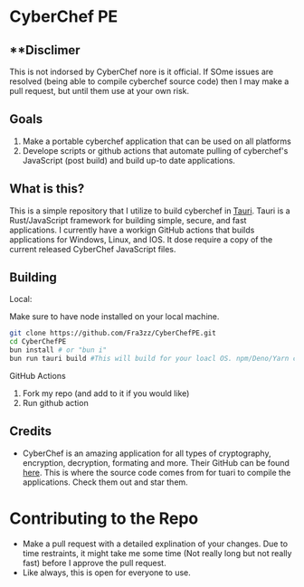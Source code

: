 # CyberChef PE

## **Disclimer
This is not indorsed by CyberChef nore is it official. If SOme issues are resolved (being able to compile cyberchef source code) then I may make a pull request, but until them use at your own risk. 

## Goals

1) Make a portable cyberchef application that can be used on all platforms
2) Develope scripts or github actions that automate pulling of cyberchef's JavaScript (post build) and build up-to date applications.


## What is this?
This is a simple repository that I utilize to build cyberchef in <a href="https://github.com/tauri-apps/tauri">Tauri</a>. Tauri is a Rust/JavaScript framework for building simple, secure, and fast applications. I currently have a workign GitHub actions that builds applications for Windows, Linux, and IOS. It dose require a copy of the current released CyberChef JavaScript files.

## Building
Local:

Make sure to have node installed on your local machine. 

```bash
git clone https://github.com/Fra3zz/CyberChefPE.git
cd CyberChefPE
bun install # or "bun i"
bun run tauri build #This will build for your loacl OS. npm/Deno/Yarn can be used
```

GitHub Actions
1) Fork my repo (and add to it if you would like)
2) Run github action


## Credits
- CyberChef is an amazing application for all types of cryptography, encryption, decryption, formating and more. Their GitHub can be found <a href="https://github.com/gchq/CyberChef">here</a>. This is where the source code comes from for tuari to compile the applications. Check them out and star them.

# Contributing to the Repo
- Make a pull request with a detailed explination of your changes. Due to time restraints, it might take me some time (Not really long but not really fast) before I approve the pull request.
- Like always, this is open for everyone to use.